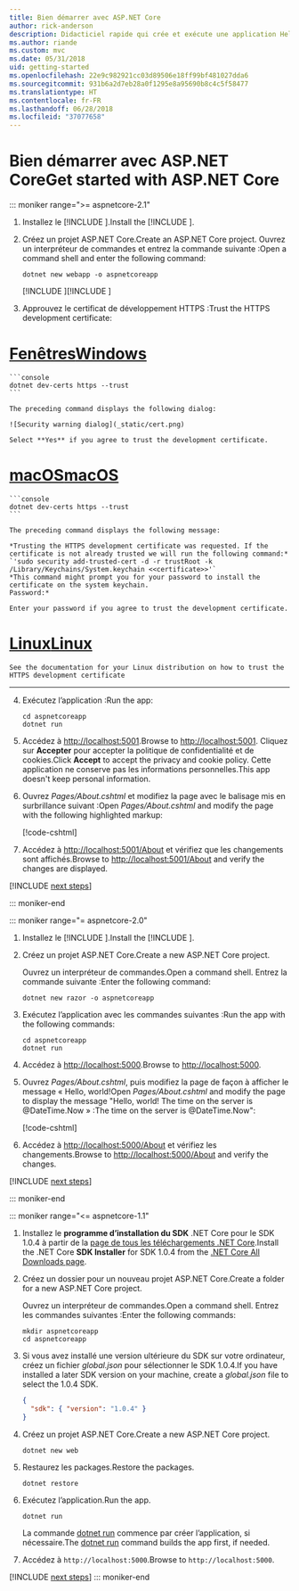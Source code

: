 ```yaml
---
title: Bien démarrer avec ASP.NET Core
author: rick-anderson
description: Didacticiel rapide qui crée et exécute une application Hello World simple à l’aide d’ASP.NET Core.
ms.author: riande
ms.custom: mvc
ms.date: 05/31/2018
uid: getting-started
ms.openlocfilehash: 22e9c982921cc03d89506e18ff99bf481027dda6
ms.sourcegitcommit: 931b6a2d7eb28a0f1295e8a95690b8c4c5f58477
ms.translationtype: HT
ms.contentlocale: fr-FR
ms.lasthandoff: 06/28/2018
ms.locfileid: "37077658"
---
```

# <a name="get-started-with-aspnet-core"></a><span data-ttu-id="c4b27-103">Bien démarrer avec ASP.NET Core</span><span class="sxs-lookup"><span data-stu-id="c4b27-103">Get started with ASP.NET Core</span></span>

::: moniker range=">= aspnetcore-2.1"

1. <span data-ttu-id="c4b27-104">Installez le [!INCLUDE [](~/includes/2.1-SDK.md)].</span><span class="sxs-lookup"><span data-stu-id="c4b27-104">Install the [!INCLUDE [](~/includes/2.1-SDK.md)].</span></span>

2. <span data-ttu-id="c4b27-105">Créez un projet ASP.NET Core.</span><span class="sxs-lookup"><span data-stu-id="c4b27-105">Create an ASP.NET Core project.</span></span> <span data-ttu-id="c4b27-106">Ouvrez un interpréteur de commandes et entrez la commande suivante :</span><span class="sxs-lookup"><span data-stu-id="c4b27-106">Open a command shell and enter the following command:</span></span>

    ```console
    dotnet new webapp -o aspnetcoreapp
    ```

    <span data-ttu-id="c4b27-107">[!INCLUDE [](~/includes/webapp-alias-notice.md) [](~/includes/webapp-alias-notice.md)]</span><span class="sxs-lookup"><span data-stu-id="c4b27-107">[!INCLUDE [](~/includes/webapp-alias-notice.md) [](~/includes/webapp-alias-notice.md)]</span></span>

3. <span data-ttu-id="c4b27-108">Approuvez le certificat de développement HTTPS :</span><span class="sxs-lookup"><span data-stu-id="c4b27-108">Trust the HTTPS development certificate:</span></span>

# <a name="windowstabwindows"></a>[<span data-ttu-id="c4b27-109">Fenêtres</span><span class="sxs-lookup"><span data-stu-id="c4b27-109">Windows</span></span>](#tab/windows)

    ```console
    dotnet dev-certs https --trust
    ```

    The preceding command displays the following dialog:

    ![Security warning dialog](_static/cert.png)

    Select **Yes** if you agree to trust the development certificate.

# <a name="macostabmacos"></a>[<span data-ttu-id="c4b27-110">macOS</span><span class="sxs-lookup"><span data-stu-id="c4b27-110">macOS</span></span>](#tab/macos)

    ```console
    dotnet dev-certs https --trust
    ```

    The preceding command displays the following message:

    *Trusting the HTTPS development certificate was requested. If the certificate is not already trusted we will run the following command:*
    `'sudo security add-trusted-cert -d -r trustRoot -k /Library/Keychains/System.keychain <<certificate>>'`
    *This command might prompt you for your password to install the certificate on the system keychain.
    Password:*

    Enter your password if you agree to trust the development certificate.

# <a name="linuxtablinux"></a>[<span data-ttu-id="c4b27-111">Linux</span><span class="sxs-lookup"><span data-stu-id="c4b27-111">Linux</span></span>](#tab/linux)

    See the documentation for your Linux distribution on how to trust the HTTPS development certificate
---

4. <span data-ttu-id="c4b27-112">Exécutez l’application :</span><span class="sxs-lookup"><span data-stu-id="c4b27-112">Run the app:</span></span>

    ```console
    cd aspnetcoreapp
    dotnet run
    ```

5. <span data-ttu-id="c4b27-113">Accédez à [http://localhost:5001](http://localhost:5001).</span><span class="sxs-lookup"><span data-stu-id="c4b27-113">Browse to [http://localhost:5001](http://localhost:5001).</span></span>  <span data-ttu-id="c4b27-114">Cliquez sur **Accepter** pour accepter la politique de confidentialité et de cookies.</span><span class="sxs-lookup"><span data-stu-id="c4b27-114">Click **Accept** to accept the privacy and cookie policy.</span></span> <span data-ttu-id="c4b27-115">Cette application ne conserve pas les informations personnelles.</span><span class="sxs-lookup"><span data-stu-id="c4b27-115">This app doesn't keep personal information.</span></span>

6. <span data-ttu-id="c4b27-116">Ouvrez *Pages/About.cshtml* et modifiez la page avec le balisage mis en surbrillance suivant :</span><span class="sxs-lookup"><span data-stu-id="c4b27-116">Open *Pages/About.cshtml* and modify the page with the following highlighted markup:</span></span>

    [!code-cshtml[](sample/getting-started/about.cshtml?highlight=9)]

7. <span data-ttu-id="c4b27-117">Accédez à [http://localhost:5001/About](http://localhost:5001/About) et vérifiez que les changements sont affichés.</span><span class="sxs-lookup"><span data-stu-id="c4b27-117">Browse to [http://localhost:5001/About](http://localhost:5001/About) and verify the changes are displayed.</span></span>

[!INCLUDE [next steps](~/includes/getting-started/next-steps.md)]

::: moniker-end

::: moniker range="= aspnetcore-2.0"

1. <span data-ttu-id="c4b27-118">Installez le [!INCLUDE [](~/includes/net-core-sdk-download-link.md)].</span><span class="sxs-lookup"><span data-stu-id="c4b27-118">Install the [!INCLUDE [](~/includes/net-core-sdk-download-link.md)].</span></span>

2. <span data-ttu-id="c4b27-119">Créez un projet ASP.NET Core.</span><span class="sxs-lookup"><span data-stu-id="c4b27-119">Create a new ASP.NET Core project.</span></span>

   <span data-ttu-id="c4b27-120">Ouvrez un interpréteur de commandes.</span><span class="sxs-lookup"><span data-stu-id="c4b27-120">Open a command shell.</span></span> <span data-ttu-id="c4b27-121">Entrez la commande suivante :</span><span class="sxs-lookup"><span data-stu-id="c4b27-121">Enter the following command:</span></span>

    ```console
    dotnet new razor -o aspnetcoreapp
    ```

3. <span data-ttu-id="c4b27-122">Exécutez l’application avec les commandes suivantes :</span><span class="sxs-lookup"><span data-stu-id="c4b27-122">Run the app with the following commands:</span></span>

    ```console
    cd aspnetcoreapp
    dotnet run
    ```

4. <span data-ttu-id="c4b27-123">Accédez à [http://localhost:5000](http://localhost:5000).</span><span class="sxs-lookup"><span data-stu-id="c4b27-123">Browse to [http://localhost:5000](http://localhost:5000).</span></span>

5. <span data-ttu-id="c4b27-124">Ouvrez *Pages/About.cshtml*, puis modifiez la page de façon à afficher le message « Hello, world!</span><span class="sxs-lookup"><span data-stu-id="c4b27-124">Open *Pages/About.cshtml* and modify the page to display the message "Hello, world!</span></span> <span data-ttu-id="c4b27-125">The time on the server is @DateTime.Now » :</span><span class="sxs-lookup"><span data-stu-id="c4b27-125">The time on the server is @DateTime.Now":</span></span>

    [!code-cshtml[](sample/getting-started/about.cshtml?highlight=9&range=1-9)]

6. <span data-ttu-id="c4b27-126">Accédez à [http://localhost:5000/About](http://localhost:5000/About) et vérifiez les changements.</span><span class="sxs-lookup"><span data-stu-id="c4b27-126">Browse to [http://localhost:5000/About](http://localhost:5000/About) and verify the changes.</span></span>

[!INCLUDE [next steps](~/includes/getting-started/next-steps.md)]

::: moniker-end

::: moniker range="<= aspnetcore-1.1"

1. <span data-ttu-id="c4b27-127">Installez le **programme d’installation du SDK** .NET Core pour le SDK 1.0.4 à partir de la [page de tous les téléchargements .NET Core](https://www.microsoft.com/net/download/all).</span><span class="sxs-lookup"><span data-stu-id="c4b27-127">Install the .NET Core **SDK Installer** for SDK 1.0.4 from the [.NET Core All Downloads page](https://www.microsoft.com/net/download/all).</span></span>

2. <span data-ttu-id="c4b27-128">Créez un dossier pour un nouveau projet ASP.NET Core.</span><span class="sxs-lookup"><span data-stu-id="c4b27-128">Create a folder for a new ASP.NET Core project.</span></span>

   <span data-ttu-id="c4b27-129">Ouvrez un interpréteur de commandes.</span><span class="sxs-lookup"><span data-stu-id="c4b27-129">Open a command shell.</span></span> <span data-ttu-id="c4b27-130">Entrez les commandes suivantes :</span><span class="sxs-lookup"><span data-stu-id="c4b27-130">Enter the following commands:</span></span>

   ```console
   mkdir aspnetcoreapp
   cd aspnetcoreapp
   ```

3. <span data-ttu-id="c4b27-131">Si vous avez installé une version ultérieure du SDK sur votre ordinateur, créez un fichier *global.json* pour sélectionner le SDK 1.0.4.</span><span class="sxs-lookup"><span data-stu-id="c4b27-131">If you have installed a later SDK version on your machine, create a *global.json* file to select the 1.0.4 SDK.</span></span>

   ```json
   {
     "sdk": { "version": "1.0.4" }
   }
   ```

4. <span data-ttu-id="c4b27-132">Créez un projet ASP.NET Core.</span><span class="sxs-lookup"><span data-stu-id="c4b27-132">Create a new ASP.NET Core project.</span></span>

   ```console
   dotnet new web
   ```

5. <span data-ttu-id="c4b27-133">Restaurez les packages.</span><span class="sxs-lookup"><span data-stu-id="c4b27-133">Restore the packages.</span></span>

    ```console
    dotnet restore
    ```

6. <span data-ttu-id="c4b27-134">Exécutez l’application.</span><span class="sxs-lookup"><span data-stu-id="c4b27-134">Run the app.</span></span>

   ```console
   dotnet run
   ```

   <span data-ttu-id="c4b27-135">La commande [dotnet run](/dotnet/core/tools/dotnet-run) commence par créer l’application, si nécessaire.</span><span class="sxs-lookup"><span data-stu-id="c4b27-135">The [dotnet run](/dotnet/core/tools/dotnet-run) command builds the app first, if needed.</span></span>

7. <span data-ttu-id="c4b27-136">Accédez à `http://localhost:5000`.</span><span class="sxs-lookup"><span data-stu-id="c4b27-136">Browse to `http://localhost:5000`.</span></span>

[!INCLUDE [next steps](~/includes/getting-started/next-steps.md)]
::: moniker-end
